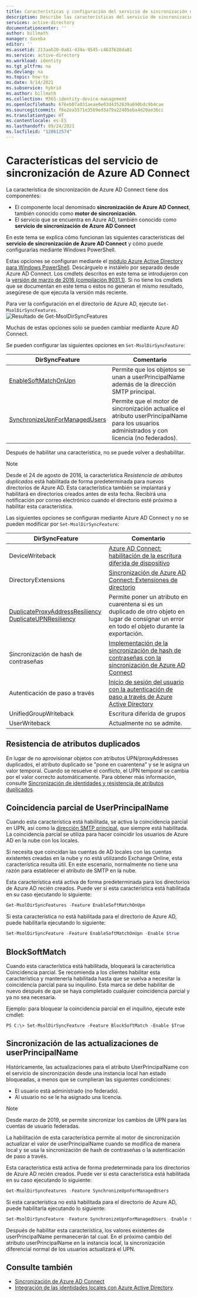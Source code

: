```yaml
---
title: Características y configuración del servicio de sincronización de Azure AD Connect | Microsoft Docs
description: Describe las características del servicio de sincronización de Azure AD Connect.
services: active-directory
documentationcenter: ''
author: billmath
manager: daveba
editor: ''
ms.assetid: 213aab20-0a61-434a-9545-c4637628da81
ms.service: active-directory
ms.workload: identity
ms.tgt_pltfrm: na
ms.devlang: na
ms.topic: how-to
ms.date: 9/14/2021
ms.subservice: hybrid
ms.author: billmath
ms.collection: M365-identity-device-management
ms.openlocfilehash: 676eb07a031aeae0e03d4352639a690bdc9b4cae
ms.sourcegitcommit: f6e2ea5571e35b9ed3a79a22485eba4d20ae36cc
ms.translationtype: HT
ms.contentlocale: es-ES
ms.lasthandoff: 09/24/2021
ms.locfileid: "128612574"
---
```

# <a name="azure-ad-connect-sync-service-features"></a>Características del servicio de sincronización de Azure AD Connect

La característica de sincronización de Azure AD Connect tiene dos componentes:

* El componente local denominado **sincronización de Azure AD Connect**, también conocido como **motor de sincronización**.
* El servicio que se encuentra en Azure AD, también conocido como **servicio de sincronización de Azure AD Connect**

En este tema se explica cómo funcionan las siguientes características del **servicio de sincronización de Azure AD Connect** y cómo puede configurarlas mediante Windows PowerShell.

Estas opciones se configuran mediante el [módulo Azure Active Directory para Windows PowerShell](/previous-versions/azure/jj151815(v=azure.100)). Descárguelo e instálelo por separado desde Azure AD Connect. Los cmdlets descritos en este tema se introdujeron con la [versión de marzo de 2016 (compilación 9031.1)](https://social.technet.microsoft.com/wiki/contents/articles/28552.microsoft-azure-active-directory-powershell-module-version-release-history.aspx#Version_9031_1). Si no tiene los cmdlets que se documentan en este tema o estos no generan el mismo resultado, asegúrese de que ejecuta la versión más reciente.

Para ver la configuración en el directorio de Azure AD, ejecute `Get-MsolDirSyncFeatures`.  
![Resultado de Get-MsolDirSyncFeatures](./media/how-to-connect-syncservice-features/getmsoldirsyncfeatures.png)

Muchas de estas opciones solo se pueden cambiar mediante Azure AD Connect.

Se pueden configurar las siguientes opciones en `Set-MsolDirSyncFeature`:

| DirSyncFeature | Comentario |
| --- | --- |
| [EnableSoftMatchOnUpn](#userprincipalname-soft-match) |Permite que los objetos se unan a userPrincipalName además de la dirección SMTP principal. |
| [SynchronizeUpnForManagedUsers](#synchronize-userprincipalname-updates) |Permite que el motor de sincronización actualice el atributo userPrincipalName para los usuarios administrados y con licencia (no federados). |

Después de habilitar una característica, no se puede volver a deshabilitar.

> [!NOTE]
> Desde el 24 de agosto de 2016, la característica *Resistencia de atributos duplicados* está habilitada de forma predeterminada para nuevos directorios de Azure AD. Esta característica también se implantará y habilitará en directorios creados antes de esta fecha. Recibirá una notificación por correo electrónico cuando el directorio esté próximo a habilitar esta característica.
> 
> 

Las siguientes opciones se configuran mediante Azure AD Connect y no se pueden modificar por `Set-MsolDirSyncFeature`:

| DirSyncFeature | Comentario |
| --- | --- |
| DeviceWriteback |[Azure AD Connect: habilitación de la escritura diferida de dispositivo](how-to-connect-device-writeback.md) |
| DirectoryExtensions |[Sincronización de Azure AD Connect: Extensiones de directorio](how-to-connect-sync-feature-directory-extensions.md) |
| [DuplicateProxyAddressResiliency<br/>DuplicateUPNResiliency](#duplicate-attribute-resiliency) |Permite poner un atributo en cuarentena si es un duplicado de otro objeto en lugar de consignar un error en todo el objeto durante la exportación. |
| Sincronización de hash de contraseñas |[Implementación de la sincronización de hash de contraseñas con la sincronización de Azure AD Connect](how-to-connect-password-hash-synchronization.md) |
|Autenticación de paso a través|[Inicio de sesión del usuario con la autenticación de paso a través de Azure Active Directory](how-to-connect-pta.md)|
| UnifiedGroupWriteback |Escritura diferida de grupos|
| UserWriteback |Actualmente no se admite. |

## <a name="duplicate-attribute-resiliency"></a>Resistencia de atributos duplicados

En lugar de no aprovisionar objetos con atributos UPN/proxyAddresses duplicados, el atributo duplicado se "pone en cuarentena" y se le asigna un valor temporal. Cuando se resuelve el conflicto, el UPN temporal se cambia por el valor correcto automáticamente. Para obtener más información, consulte [Sincronización de identidades y resistencia de atributos duplicados](how-to-connect-syncservice-duplicate-attribute-resiliency.md).

## <a name="userprincipalname-soft-match"></a>Coincidencia parcial de UserPrincipalName

Cuando esta característica está habilitada, se activa la coincidencia parcial en UPN, así como la [dirección SMTP principal](https://support.microsoft.com/kb/2641663), que siempre está habilitada. La coincidencia parcial se utiliza para hacer coincidir los usuarios de Azure AD en la nube con los locales.

Si necesita que coincidan las cuentas de AD locales con las cuentas existentes creadas en la nube y no está utilizando Exchange Online, esta característica resulta útil. En este escenario, normalmente no tiene una razón para establecer el atributo de SMTP en la nube.

Esta característica está activa de forma predeterminada para los directorios de Azure AD recién creados. Puede ver si esta característica está habilitada en su caso ejecutando lo siguiente:  

```powershell
Get-MsolDirSyncFeatures -Feature EnableSoftMatchOnUpn
```

Si esta característica no está habilitada para el directorio de Azure AD, puede habilitarla ejecutando lo siguiente:  

```powershell
Set-MsolDirSyncFeature -Feature EnableSoftMatchOnUpn -Enable $true
```

## <a name="blocksoftmatch"></a>BlockSoftMatch
Cuando esta característica está habilitada, bloqueará la característica Coincidencia parcial. Se recomienda a los clientes habilitar esta característica y mantenerla habilitada hasta que se vuelva a necesitar la coincidencia parcial para su inquilino. Esta marca se debe habilitar de nuevo después de que se haya completado cualquier coincidencia parcial y ya no sea necesaria.

Ejemplo: para bloquear la coincidencia parcial en el inquilino, ejecute este cmdlet:

```
PS C:\> Set-MsolDirSyncFeature -Feature BlockSoftMatch -Enable $True
```

## <a name="synchronize-userprincipalname-updates"></a>Sincronización de las actualizaciones de userPrincipalName

Históricamente, las actualizaciones para el atributo UserPrincipalName con el servicio de sincronización desde una instancia local han estado bloqueadas, a menos que se cumplieran las siguientes condiciones:

* El usuario está administrado (no federado).
* Al usuario no se le ha asignado una licencia.

> [!NOTE]
> Desde marzo de 2019, se permite sincronizar los cambios de UPN para las cuentas de usuario federadas.
> 

La habilitación de esta característica permite al motor de sincronización actualizar el valor de userPrincipalName cuando se modifica de manera local y se usa la sincronización de hash de contraseñas o la autenticación de paso a través.

Esta característica está activa de forma predeterminada para los directorios de Azure AD recién creados. Puede ver si esta característica está habilitada en su caso ejecutando lo siguiente:  

```powershell
Get-MsolDirSyncFeatures -Feature SynchronizeUpnForManagedUsers
```

Si esta característica no está habilitada para el directorio de Azure AD, puede habilitarla ejecutando lo siguiente:  

```powershell
Set-MsolDirSyncFeature -Feature SynchronizeUpnForManagedUsers -Enable $true
```

Después de habilitar esta característica, los valores existentes de userPrincipalName permanecerán tal cual. En el próximo cambio del atributo userPrincipalName en la instancia local, la sincronización diferencial normal de los usuarios actualizará el UPN.  

## <a name="see-also"></a>Consulte también

* [Sincronización de Azure AD Connect](how-to-connect-sync-whatis.md)
* [Integración de las identidades locales con Azure Active Directory](whatis-hybrid-identity.md).

